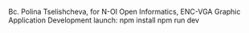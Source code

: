 Bc. Polina Tselishcheva, for N-OI Open Informatics, ENC-VGA Graphic Application Development
launch:
npm install
npm run dev
